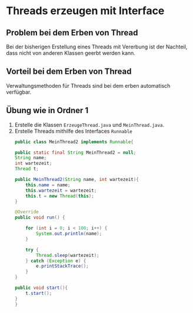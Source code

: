 # Threads erzeugen mit Interface

## Problem bei dem Erben von Thread
Bei der bisherigen Erstellung eines Threads mit Vererbung ist der Nachteil, dass nicht von anderen Klassen geerbt werden kann.

## Vorteil bei dem Erben von Thread
Verwaltungsmethoden für Threads sind bei dem erben automatisch verfügbar.

## Übung wie in Ordner 1
1. Erstelle die Klassen `ErzeugeThread.java` und `MeinThread.java`.
2. Erstelle Threads mithilfe des Interfaces `Runnable`
    ````java
    public class MeinThread2 implements Runnable{

    public static final String MeinThread2 = null;
    String name;
    int wartezeit;
    Thread t;

    public MeinThread2(String name, int wartezeit){
        this.name = name;
        this.wartezeit = wartezeit;
        this.t = new Thread(this);
    }

    @Override
    public void run() {

        for (int i = 0; i < 100; i++) {
            System.out.println(name);
        }

        try {
            Thread.sleep(wartezeit);
        } catch (Exception e) {
            e.printStackTrace();
        }
    }
   
    public void start(){
        t.start();
    }
    }
    ````